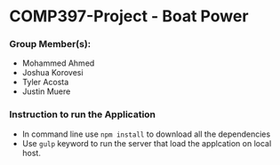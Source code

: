 # COMP397-Project - Boat Power

### Group Member(s): 
* Mohammed Ahmed
* Joshua Korovesi
* Tyler Acosta
* Justin Muere

### Instruction to run the Application
* In command line use `npm install` to download all the dependencies
* Use `gulp` keyword to run the server that load the applcation on local host.


